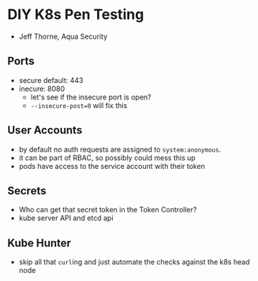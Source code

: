 # DIY K8s Pen Testing
* Jeff Thorne, Aqua Security

## Ports
* secure default: 443
* inecure: 8080
  * let's see if the insecure port is open?
  * `--insecure-post=0` will fix this

## User Accounts
* by default no auth requests are assigned to `system:anonymous`.
* it can be part of RBAC, so possibly could mess this up
* pods have access to the service account with their token

## Secrets
* Who can get that secret token in the Token Controller?
* kube server API and etcd api

## Kube Hunter
* skip all that `curl`ing and just automate the checks against the k8s head node